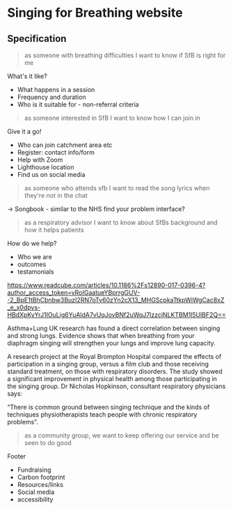 # Singing for Breathing website

## Specification

> as someone with breathing difficulties I want to know if SfB is right for me

What's it like?
- What happens in a session
- Frequency and duration
- Who is it suitable for - non-referral criteria

> as someone interested in SfB I want to know how I can join in

Give it a go!
- Who can join catchment area etc
- Register: contact info/form
- Help with Zoom
- Lighthouse location
- Find us on social media

> as someone who attends sfb I want to read the song lyrics when they're not in the chat

-> Songbook - similar to the NHS find your problem interface?

> as a respiratory advisor I want to know about SfBs background and how it helps patients

How do we help?
- Who we are
- outcomes
- testamonials

https://www.readcube.com/articles/10.1186%2Fs12890-017-0396-4?author_access_token=vRoIGaatueYBprrgGUV--2_BpE1tBhCbnbw3BuzI2RN7oTv60zYn2cX13_MHGScpkaTtkpWiWgCac8xZ_e_x0dpvs-HBdXpKyYrJ1IOuLig6YuAldA7vUqJovBNf2uWqJ7lzzcjNLKTBM1l5UlBF2Q==


Asthma+Lung UK research has found a direct correlation between singing and strong lungs. Evidence shows that when breathing from your diaphragm singing will strengthen your lungs and improve lung capacity.

A research project at the Royal Brompton Hospital compared the effects of participation in a singing group, versus a film club and those receiving standard treatment, on those with respiratory disorders. The study showed a significant improvement in physical health among those participating in the singing group. Dr Nicholas Hopkinson, consultant respiratory physicians says:

“There is common ground between singing technique and the kinds of techniques physiotherapists teach people with chronic respiratory problems”.

> as a community group, we want to keep offering our service and be seen to do good

Footer
- Fundraising
- Carbon footprint
- Resources/links
- Social media
- accessibility